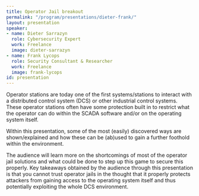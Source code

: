 ```yaml
---
title: Operator Jail breakout
permalink: "/program/presentations/dieter-frank/"
layout: presentation
speaker:
- name: Dieter Sarrazyn
  role: Cybersecurity Expert
  work: Freelance
  image: dieter-sarrazyn
- name: Frank Lycops
  role: Security Consultant & Researcher
  work: Freelance
  image: frank-lycops
id: presentation
---
```


Operator stations are today one of the first systems/stations to interact with a distributed control system (DCS) or other industrial control systems. These operator stations often have some protection built in to restrict what the operator can do within the SCADA software and/or on the operating system itself.

Within this presentation, some of the most (easily) discovered ways are shown/explained and how these can be (ab)used to gain a further foothold within the environment.

The audience will learn more on the shortcomings of most of the operator jail solutions and what could be done to step up this game to secure this properly. Key takeaways obtained by the audience through this presentation is that you cannot trust operator jails in the thought that it properly protects attackers from gaining access to the operating system itself and thus potentially exploiting the whole DCS environment.